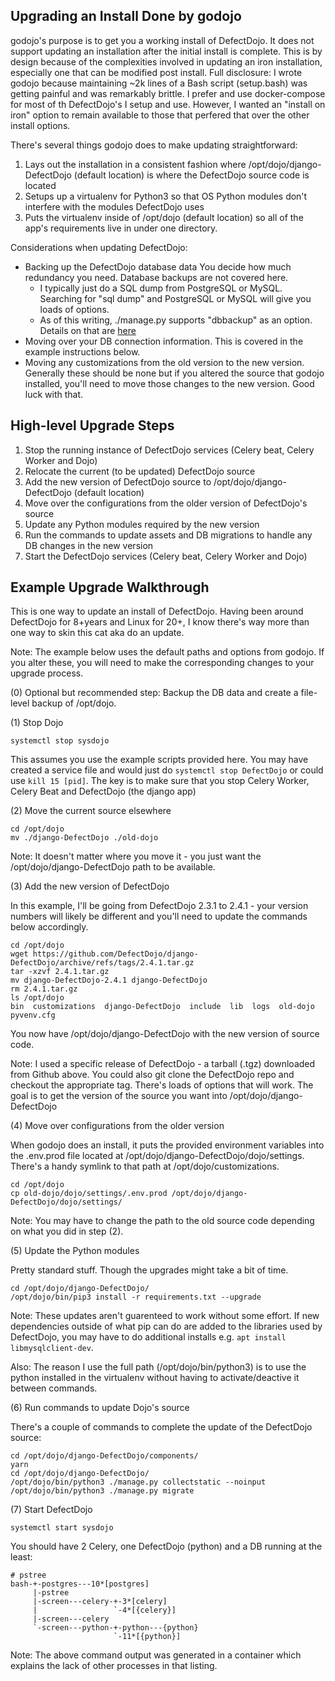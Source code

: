 ## Upgrading an Install Done by godojo

godojo's purpose is to get you a working install of DefectDojo. It does not support updating an installation after the initial install is complete. This is by design because of the complexities involved in updating an iron installation, especially one that can be modified post install. Full disclosure: I wrote godojo because maintaining ~2k lines of a Bash script (setup.bash) was getting painful and was remarkably brittle. I prefer and use docker-compose for most of th DefectDojo's I setup and use. However, I wanted an "install on iron" option to remain available to those that perfered that over the other install options.

There's several things godojo does to make updating straightforward:

1. Lays out the installation in a consistent fashion where /opt/dojo/django-DefectDojo (default location) is where the DefectDojo source code is located
2. Setups up a virtualenv for Python3 so that OS Python modules don't interfere with the modules DefectDojo uses
3. Puts the virtualenv inside of /opt/dojo (default location) so all of the app's requirements live in under one directory.

Considerations when updating DefectDojo:

* Backing up the DefectDojo database data  You decide how much redundancy you need. Database backups are not covered here.
  * I typically just do a SQL dump from PostgreSQL or MySQL. Searching for "sql dump" and PostgreSQL or MySQL will give you loads of options.
  * As of this writing, ./manage.py supports "dbbackup" as an option. Details on that are [here](https://github.com/django-dbbackup/django-dbbackup)
* Moving over your DB connection information. This is covered in the example instructions below.
* Moving any customizations from the old version to the new version. Generally these should be none but if you altered the source that godojo installed, you'll need to move those changes to the new version. Good luck with that.

## High-level Upgrade Steps

1. Stop the running instance of DefectDojo services (Celery beat, Celery Worker and Dojo)
2. Relocate the current (to be updated) DefectDojo source
3. Add the new version of DefectDojo source to /opt/dojo/django-DefectDojo (default location)
4. Move over the configurations from the older version of DefectDojo's source
5. Update any Python modules required by the new version
6. Run the commands to update assets and DB migrations to handle any DB changes in the new version
7. Start the DefectDojo services (Celery beat, Celery Worker and Dojo)

## Example Upgrade Walkthrough

This is one way to update an install of DefectDojo. Having been around DefectDojo for 8+years and Linux for 20+, I know there's way more than one way to skin this cat aka do an update.

Note: The example below uses the default paths and options from godojo. If you alter these, you will need to make the corresponding changes to your upgrade process.

(0) Optional but recommended step: Backup the DB data and create a file-level backup of /opt/dojo.

(1) Stop Dojo

```
systemctl stop sysdojo
```

This assumes you use the example scripts provided here. You may have created a service file and would just do `systemctl stop DefectDojo` or could use `kill 15 [pid]`. The key is to make sure that you stop Celery Worker, Celery Beat and DefectDojo (the django app)

(2) Move the current source elsewhere

```
cd /opt/dojo
mv ./django-DefectDojo ./old-dojo
```

Note: It doesn't matter where you move it - you just want the /opt/dojo/django-DefectDojo path to be available.

(3) Add the new version of DefectDojo

In this example, I'll be going from DefectDojo 2.3.1 to 2.4.1 - your version numbers will likely be different and you'll need to update the commands below accordingly.

```
cd /opt/dojo
wget https://github.com/DefectDojo/django-DefectDojo/archive/refs/tags/2.4.1.tar.gz
tar -xzvf 2.4.1.tar.gz
mv django-DefectDojo-2.4.1 django-DefectDojo
rm 2.4.1.tar.gz
ls /opt/dojo
bin  customizations  django-DefectDojo  include  lib  logs  old-dojo  pyvenv.cfg
```
You now have /opt/dojo/django-DefectDojo with the new version of source code.

Note: I used a specific release of DefectDojo - a tarball (.tgz) downloaded from Github above. You could also git clone the DefectDojo repo and checkout the appropriate tag. There's loads of options that will work. The goal is to get the version of the source you want into /opt/dojo/django-DefectDojo

(4) Move over configurations from the older version

When godojo does an install, it puts the provided environment variables into the .env.prod file located at /opt/dojo/django-DefectDojo/dojo/settings. There's a handy symlink to that path at /opt/dojo/customizations.

```
cd /opt/dojo
cp old-dojo/dojo/settings/.env.prod /opt/dojo/django-DefectDojo/dojo/settings/
```

Note: You may have to change the path to the old source code depending on what you did in step (2).

(5) Update the Python modules

Pretty standard stuff. Though the upgrades might take a bit of time.

```
cd /opt/dojo/django-DefectDojo/
/opt/dojo/bin/pip3 install -r requirements.txt --upgrade
```

Note: These updates aren't guarenteed to work without some effort. If new dependencies outside of what pip can do are added to the libraries used by DefectDojo, you may have to do additional installs e.g. `apt install libmysqlclient-dev`.

Also: The reason I use the full path (/opt/dojo/bin/python3) is to use the python installed in the virtualenv without having to activate/deactive it between commands.

(6) Run commands to update Dojo's source

There's a couple of commands to complete the update of the DefectDojo source:

```
cd /opt/dojo/django-DefectDojo/components/
yarn
cd /opt/dojo/django-DefectDojo/
/opt/dojo/bin/python3 ./manage.py collectstatic --noinput
/opt/dojo/bin/python3 ./manage.py migrate
```

(7) Start DefectDojo

```
systemctl start sysdojo
```

You should have 2 Celery, one DefectDojo (python) and a DB running at the least:

```
# pstree
bash-+-postgres---10*[postgres]
     |-pstree
     |-screen---celery-+-3*[celery]
     |                 `-4*[{celery}]
     |-screen---celery
     `-screen---python-+-python---{python}
                       `-11*[{python}]
```

Note: The above command output was generated in a container which explains the lack of other processes in that listing.
